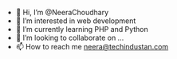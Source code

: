 - 👋 Hi, I’m @NeeraChoudhary
- 👀 I’m interested in web development
- 🌱 I’m currently learning PHP and Python
- 💞️ I’m looking to collaborate on ...
- 📫 How to reach me neera@techindustan.com

<!---
NeeraChoudhary/NeeraChoudhary is a ✨ special ✨ repository because its `README.md` (this file) appears on your GitHub profile.
You can click the Preview link to take a look at your changes.
--->
